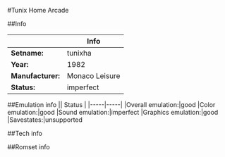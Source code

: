 #Tunix Home Arcade

##Info

||Info|
|-----|-----|
|**Setname:**|tunixha
|**Year:**|1982
|**Manufacturer:**|Monaco Leisure
|**Status:**|imperfect

##Emulation info
|| Status |
|-----|-----|
|Overall emulation:|good
|Color emulation:|good
|Sound emulation:|imperfect
|Graphics emulation:|good
|Savestates:|unsupported

##Tech info

##Romset info

<!--- START OF EDITED COMMENT DO NOT TOUCH TEXT ABOVE-->
